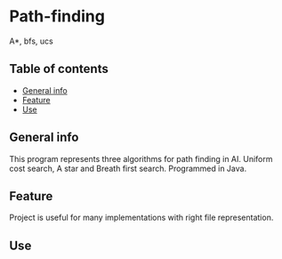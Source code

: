 # Path-finding
A*, bfs, ucs


## Table of contents
* [General info](#general-info)
* [Feature](#feature)
* [Use](#use)

## General info
This program represents three algorithms for path finding in AI. Uniform cost search, A star and Breath first search. 
Programmed in Java.


## Feature
Project is useful for many implementations with right file representation.

## Use


